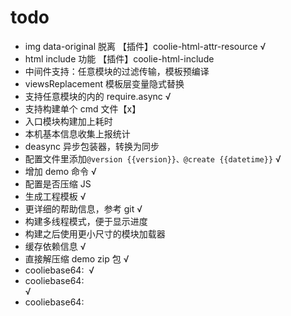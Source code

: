
# todo

- img data-original 脱离 【插件】coolie-html-attr-resource √
- html include 功能 【插件】coolie-html-include
- 中间件支持：任意模块的过滤传输，模板预编译 
- viewsReplacement 模板层变量隐式替换
- 支持任意模块的内的 require.async √
- 支持构建单个 cmd 文件【x】
- 入口模块构建加上耗时
- 本机基本信息收集上报统计
- deasync 异步包装器，转换为同步
- 配置文件里添加`@version {{version}}、@create {{datetime}}` √
- 增加 demo 命令 √
- 配置是否压缩 JS
- 生成工程模板 √
- 更详细的帮助信息，参考 git √
- 构建多线程模式，便于显示进度
- 构建之后使用更小尺寸的模块加载器
- 缓存依赖信息 √
- 直接解压缩 demo zip 包 √
- cooliebase64: <img> √ 
- cooliebase64: <div style> √ 
- cooliebase64: <style> √ 
- cooliebase64: css file √
- 支持 host 函数 √
- 使用 -c 指定配置文件
- 移除 ydr-utils 模块
- 支持 sourcemap


